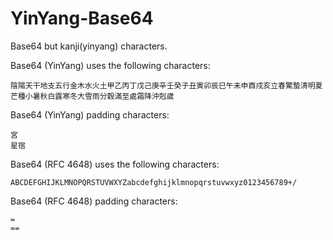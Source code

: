 # YinYang-Base64

Base64 but kanji(yinyang) characters.

Base64 (YinYang) uses the following characters:
```
陰陽天干地支五行金木水火土甲乙丙丁戊己庚辛壬癸子丑寅卯辰巳午未申酉戌亥立春驚蟄清明夏芒種小暑秋白露寒冬大雪雨分穀滿至處霜降沖剋歲
```

Base64 (YinYang) padding characters:
```
宮
星宿
```


Base64 (RFC 4648) uses the following characters:
```
ABCDEFGHIJKLMNOPQRSTUVWXYZabcdefghijklmnopqrstuvwxyz0123456789+/
```

Base64 (RFC 4648) padding characters:
```
=
==
```